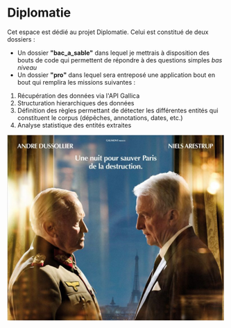 # Diplomatie

Cet espace est dédié au projet Diplomatie. Celui est constitué de deux dossiers :
* Un dossier **"bac_a_sable"** dans lequel je mettrais à disposition des bouts de code qui permettent de répondre à des questions simples _bas niveau_
* Un dossier **"pro"** dans lequel sera entreposé une application bout en bout qui remplira les missions suivantes : 
1. Récupération des données via l'API Gallica
2. Structuration hierarchiques des données
3. Définition des règles permettant de détecter les différentes entités qui constituent le corpus (dépêches, annotations, dates, etc.)
4. Analyse statistique des entités extraites


<img src="images/diplomatie.jpg" width="500">